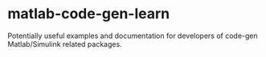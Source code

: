 # matlab-code-gen-learn
Potentially useful examples and documentation for developers of code-gen Matlab/Simulink related packages.
